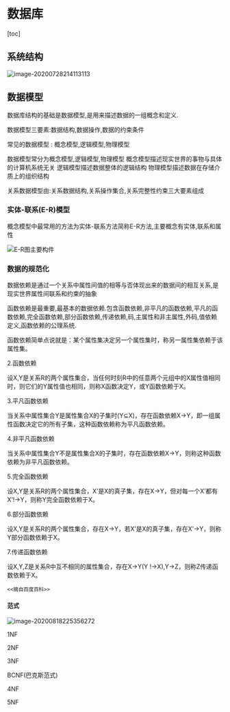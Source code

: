 # 数据库

[toc]

## 系统结构





![image-20200728214113113](D:\data\notes\notes\计算机基础\软考\数据库\image-20200728214113113.png)

## 数据模型

数据库结构的基础是数据模型,是用来描述数据的一组概念和定义.

数据模型三要素:数据结构,数据操作,数据的约束条件

常见的数据模型 : 概念模型,逻辑模型,物理模型

数据模型常分为概念模型,逻辑模型,物理模型
            概念模型描述现实世界的事物与具体的计算机系统无关
            逻辑模型描述数据整体的逻辑结构
            物理模型描述数据在存储介质上的组织结构

关系数据模型由:关系数据结构,关系操作集合,关系完整性约束三大要素组成

### 实体-联系(E-R)模型

概念模型中最常用的方法为实体-联系方法简称E-R方法,主要概念有实体,联系和属性

![E-R图主要构件](D:\data\notes\notes\计算机基础\软考\数据库\image-20200728221206917.png)

### 数据的规范化

数据依赖是通过一个关系中属性间值的相等与否体现出来的数据间的相互关系,是现实世界属性间联系和约束的抽象

函数依赖是最重要,最基本的数据依赖.包含函数依赖,非平凡的函数依赖,平凡的函数依赖,完全函数依赖,部分函数依赖,传递依赖,码,主属性和非主属性,外码,值依赖定义,函数依赖的公理系统.

函数依赖简单点说就是：某个属性集决定另一个属性集时，称另一属性集依赖于该属性集。



2.函数依赖

设X,Y是关系R的两个属性集合，当任何时刻R中的任意两个元组中的X属性值相同时，则它们的Y属性值也相同，则称X函数决定Y，或Y函数依赖于X。

3.平凡函数依赖

当关系中属性集合Y是属性集合X的子集时(Y⊆X)，存在函数依赖X→Y，即一组属性函数决定它的所有子集，这种函数依赖称为平凡函数依赖。

4.非平凡函数依赖

当关系中属性集合Y不是属性集合X的子集时，存在函数依赖X→Y，则称这种函数依赖为非平凡函数依赖。

5.完全函数依赖

设X,Y是关系R的两个属性集合，X’是X的真子集，存在X→Y，但对每一个X’都有X’!→Y，则称Y完全函数依赖于X。

6.部分函数依赖

设X,Y是关系R的两个属性集合，存在X→Y，若X’是X的真子集，存在X’→Y，则称Y部分函数依赖于X。

7.传递函数依赖

设X,Y,Z是关系R中互不相同的属性集合，存在X→Y(Y !→X),Y→Z，则称Z传递函数依赖于X。

`<<摘自百度百科>>`

#### 范式

![image-20200818225356272](D:\data\notes\notes\计算机基础\软考\数据库\image-20200818225356272.png)

1NF

2NF

3NF

BCNF(巴克斯范式)

4NF

5NF